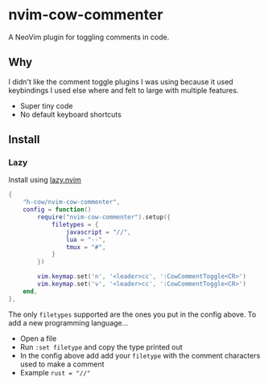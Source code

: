 # nvim-cow-commenter

A NeoVim plugin for toggling comments in code.

## Why
I didn't like the comment toggle plugins I was using because it used keybindings I used else where and felt to large with multiple features.
- Super tiny code
- No default keyboard shortcuts

## Install

### Lazy
Install using [lazy.nvim](https://github.com/folke/lazy.nvim)
```lua
{
    "h-cow/nvim-cow-commenter",
    config = function()
        require("nvim-cow-commenter").setup({
            filetypes = {
                javascript = "//",
                lua = "--",
                tmux = "#",
            }
        })

        vim.keymap.set('n', '<leader>cc', ':CowCommentToggle<CR>')
        vim.keymap.set('v', '<leader>cc', ':CowCommentToggle<CR>')
    end,
},
```
The only `filetypes` supported are the ones you put in the config above. To add a new programming language...
- Open a file
- Run `:set filetype` and copy the type printed out
- In the config above add add your `filetype` with the comment characters used to make a comment
- Example `rust = "//"`


